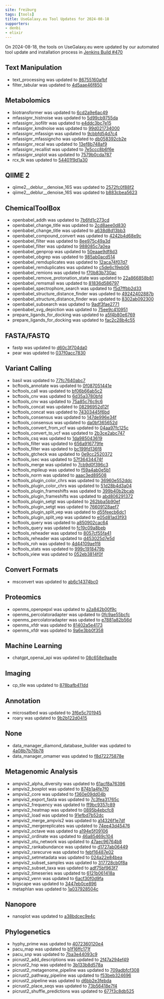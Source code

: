 ```yaml
---
site: freiburg
tags: [tools]
title: UseGalaxy.eu Tool Updates for 2024-08-18
supporters:
- denbi
- elixir
---
```


On 2024-08-18, the tools on UseGalaxy.eu were updated by our automated tool update and installation process in [Jenkins Build #470](https://build.galaxyproject.eu/job/usegalaxy-eu/job/install-tools/#470/)


## Text Manipulation

- text_processing was updated to [86755160afbf](https://toolshed.g2.bx.psu.edu/view/bgruening/text_processing/86755160afbf)
- filter_tabular was updated to [4d5aae46f850](https://toolshed.g2.bx.psu.edu/view/iuc/filter_tabular/4d5aae46f850)

## Metabolomics

- biotransformer was updated to [6cd2a9e6ac49](https://toolshed.g2.bx.psu.edu/view/recetox/biotransformer/6cd2a9e6ac49)
- mfassignr_histnoise was updated to [5d99cb9755da](https://toolshed.g2.bx.psu.edu/view/recetox/mfassignr_histnoise/5d99cb9755da)
- mfassignr_isofiltr was updated to [e4ddc3bc7e15](https://toolshed.g2.bx.psu.edu/view/recetox/mfassignr_isofiltr/e4ddc3bc7e15)
- mfassignr_kmdnoise was updated to [99d021734000](https://toolshed.g2.bx.psu.edu/view/recetox/mfassignr_kmdnoise/99d021734000)
- mfassignr_mfassign was updated to [9cbbfd54d7c4](https://toolshed.g2.bx.psu.edu/view/recetox/mfassignr_mfassign/9cbbfd54d7c4)
- mfassignr_mfassigncho was updated to [db058392cb2e](https://toolshed.g2.bx.psu.edu/view/recetox/mfassignr_mfassigncho/db058392cb2e)
- mfassignr_recal was updated to [13ef8b748af9](https://toolshed.g2.bx.psu.edu/view/recetox/mfassignr_recal/13ef8b748af9)
- mfassignr_recallist was updated to [7e5ccc8b6f6e](https://toolshed.g2.bx.psu.edu/view/recetox/mfassignr_recallist/7e5ccc8b6f6e)
- mfassignr_snplot was updated to [7579b0cda787](https://toolshed.g2.bx.psu.edu/view/recetox/mfassignr_snplot/7579b0cda787)
- rcx_tk was updated to [54401f9d1a30](https://toolshed.g2.bx.psu.edu/view/recetox/rcx_tk/54401f9d1a30)

## QIIME 2

- qiime2__deblur__denoise_16S was updated to [2572fc0f88f2](https://toolshed.g2.bx.psu.edu/view/q2d2/qiime2__deblur__denoise_16S/2572fc0f88f2)
- qiime2__deblur__denoise_16S was updated to [b883cbea5623](https://toolshed.g2.bx.psu.edu/view/q2d2/qiime2__deblur__denoise_16S/b883cbea5623)

## ChemicalToolBox

- openbabel_addh was updated to [7b6fd1c273cd](https://toolshed.g2.bx.psu.edu/view/bgruening/openbabel_addh/7b6fd1c273cd)
- openbabel_change_title was updated to [2cd8aee0d830](https://toolshed.g2.bx.psu.edu/view/bgruening/openbabel_change_title/2cd8aee0d830)
- openbabel_change_title was updated to [a638d8d13bb3](https://toolshed.g2.bx.psu.edu/view/bgruening/openbabel_change_title/a638d8d13bb3)
- openbabel_compound_convert was updated to [4242b4d68e9c](https://toolshed.g2.bx.psu.edu/view/bgruening/openbabel_compound_convert/4242b4d68e9c)
- openbabel_filter was updated to [8ee975c49a3d](https://toolshed.g2.bx.psu.edu/view/bgruening/openbabel_filter/8ee975c49a3d)
- openbabel_filter was updated to [988085c7a0ea](https://toolshed.g2.bx.psu.edu/view/bgruening/openbabel_filter/988085c7a0ea)
- openbabel_genprop was updated to [50eaae9df8d3](https://toolshed.g2.bx.psu.edu/view/bgruening/openbabel_genprop/50eaae9df8d3)
- openbabel_obgrep was updated to [985ab0acd514](https://toolshed.g2.bx.psu.edu/view/bgruening/openbabel_obgrep/985ab0acd514)
- openbabel_remduplicates was updated to [12aca74f07d7](https://toolshed.g2.bx.psu.edu/view/bgruening/openbabel_remduplicates/12aca74f07d7)
- openbabel_remduplicates was updated to [c5de6c19eb06](https://toolshed.g2.bx.psu.edu/view/bgruening/openbabel_remduplicates/c5de6c19eb06)
- openbabel_remions was updated to [f70b83b730ac](https://toolshed.g2.bx.psu.edu/view/bgruening/openbabel_remions/f70b83b730ac)
- openbabel_remove_protonation_state was updated to [22a866858b81](https://toolshed.g2.bx.psu.edu/view/bgruening/openbabel_remove_protonation_state/22a866858b81)
- openbabel_remsmall was updated to [81836d586797](https://toolshed.g2.bx.psu.edu/view/bgruening/openbabel_remsmall/81836d586797)
- openbabel_spectrophore_search was updated to [f5d7ffbb2d33](https://toolshed.g2.bx.psu.edu/view/bgruening/openbabel_spectrophore_search/f5d7ffbb2d33)
- openbabel_structure_distance_finder was updated to [49242402887b](https://toolshed.g2.bx.psu.edu/view/bgruening/openbabel_structure_distance_finder/49242402887b)
- openbabel_structure_distance_finder was updated to [8302ab092300](https://toolshed.g2.bx.psu.edu/view/bgruening/openbabel_structure_distance_finder/8302ab092300)
- openbabel_subsearch was updated to [9adf3fae2771](https://toolshed.g2.bx.psu.edu/view/bgruening/openbabel_subsearch/9adf3fae2771)
- openbabel_svg_depiction was updated to [75ee9c410951](https://toolshed.g2.bx.psu.edu/view/bgruening/openbabel_svg_depiction/75ee9c410951)
- prepare_ligands_for_docking was updated to [a5f4b80e6769](https://toolshed.g2.bx.psu.edu/view/bgruening/prepare_ligands_for_docking/a5f4b80e6769)
- prepare_ligands_for_docking was updated to [fac2c28b4c55](https://toolshed.g2.bx.psu.edu/view/bgruening/prepare_ligands_for_docking/fac2c28b4c55)

## FASTA/FASTQ

- fastp was updated to [d60c3f704da0](https://toolshed.g2.bx.psu.edu/view/iuc/fastp/d60c3f704da0)
- pear was updated to [037f0acc7830](https://toolshed.g2.bx.psu.edu/view/iuc/pear/037f0acc7830)

## Variant Calling

- basil was updated to [77fc7640abc7](https://toolshed.g2.bx.psu.edu/view/iuc/basil/77fc7640abc7)
- bcftools_annotate was updated to [0f087051441e](https://toolshed.g2.bx.psu.edu/view/iuc/bcftools_annotate/0f087051441e)
- bcftools_call was updated to [bf06b66ab5c2](https://toolshed.g2.bx.psu.edu/view/iuc/bcftools_call/bf06b66ab5c2)
- bcftools_cnv was updated to [6d35a3780bfd](https://toolshed.g2.bx.psu.edu/view/iuc/bcftools_cnv/6d35a3780bfd)
- bcftools_cnv was updated to [75a85c76c9c6](https://toolshed.g2.bx.psu.edu/view/iuc/bcftools_cnv/75a85c76c9c6)
- bcftools_concat was updated to [08296952d12f](https://toolshed.g2.bx.psu.edu/view/iuc/bcftools_concat/08296952d12f)
- bcftools_concat was updated to [74303445f6bd](https://toolshed.g2.bx.psu.edu/view/iuc/bcftools_concat/74303445f6bd)
- bcftools_consensus was updated to [147de996e34f](https://toolshed.g2.bx.psu.edu/view/iuc/bcftools_consensus/147de996e34f)
- bcftools_consensus was updated to [da0bf365652d](https://toolshed.g2.bx.psu.edu/view/iuc/bcftools_consensus/da0bf365652d)
- bcftools_convert_from_vcf was updated to [04aa97fc125c](https://toolshed.g2.bx.psu.edu/view/iuc/bcftools_convert_from_vcf/04aa97fc125c)
- bcftools_convert_to_vcf was updated to [2b3ce2abc747](https://toolshed.g2.bx.psu.edu/view/iuc/bcftools_convert_to_vcf/2b3ce2abc747)
- bcftools_csq was updated to [1da985043619](https://toolshed.g2.bx.psu.edu/view/iuc/bcftools_csq/1da985043619)
- bcftools_filter was updated to [656a916779fe](https://toolshed.g2.bx.psu.edu/view/iuc/bcftools_filter/656a916779fe)
- bcftools_filter was updated to [bc199fd136f8](https://toolshed.g2.bx.psu.edu/view/iuc/bcftools_filter/bc199fd136f8)
- bcftools_gtcheck was updated to [0e9cc2520372](https://toolshed.g2.bx.psu.edu/view/iuc/bcftools_gtcheck/0e9cc2520372)
- bcftools_isec was updated to [57f36434474f](https://toolshed.g2.bx.psu.edu/view/iuc/bcftools_isec/57f36434474f)
- bcftools_merge was updated to [7cb9d0f396c3](https://toolshed.g2.bx.psu.edu/view/iuc/bcftools_merge/7cb9d0f396c3)
- bcftools_mpileup was updated to [f59a4ab0e5b1](https://toolshed.g2.bx.psu.edu/view/iuc/bcftools_mpileup/f59a4ab0e5b1)
- bcftools_norm was updated to [aaac3ed89508](https://toolshed.g2.bx.psu.edu/view/iuc/bcftools_norm/aaac3ed89508)
- bcftools_plugin_color_chrs was updated to [36960e552ddc](https://toolshed.g2.bx.psu.edu/view/iuc/bcftools_plugin_color_chrs/36960e552ddc)
- bcftools_plugin_color_chrs was updated to [51d28b4d3a04](https://toolshed.g2.bx.psu.edu/view/iuc/bcftools_plugin_color_chrs/51d28b4d3a04)
- bcftools_plugin_frameshifts was updated to [399b40b2bcab](https://toolshed.g2.bx.psu.edu/view/iuc/bcftools_plugin_frameshifts/399b40b2bcab)
- bcftools_plugin_frameshifts was updated to [abd806291372](https://toolshed.g2.bx.psu.edu/view/iuc/bcftools_plugin_frameshifts/abd806291372)
- bcftools_plugin_setgt was updated to [262bba5b90ef](https://toolshed.g2.bx.psu.edu/view/iuc/bcftools_plugin_setgt/262bba5b90ef)
- bcftools_plugin_setgt was updated to [76609128aef7](https://toolshed.g2.bx.psu.edu/view/iuc/bcftools_plugin_setgt/76609128aef7)
- bcftools_plugin_split_vep was updated to [d55feecb6dc1](https://toolshed.g2.bx.psu.edu/view/iuc/bcftools_plugin_split_vep/d55feecb6dc1)
- bcftools_plugin_split_vep was updated to [e05d81ad3f93](https://toolshed.g2.bx.psu.edu/view/iuc/bcftools_plugin_split_vep/e05d81ad3f93)
- bcftools_query was updated to [a850902cac64](https://toolshed.g2.bx.psu.edu/view/iuc/bcftools_query/a850902cac64)
- bcftools_query was updated to [fc19c09a8beb](https://toolshed.g2.bx.psu.edu/view/iuc/bcftools_query/fc19c09a8beb)
- bcftools_reheader was updated to [8057cf55fa41](https://toolshed.g2.bx.psu.edu/view/iuc/bcftools_reheader/8057cf55fa41)
- bcftools_reheader was updated to [d453025d7e5d](https://toolshed.g2.bx.psu.edu/view/iuc/bcftools_reheader/d453025d7e5d)
- bcftools_roh was updated to [4d44109ae1f8](https://toolshed.g2.bx.psu.edu/view/iuc/bcftools_roh/4d44109ae1f8)
- bcftools_stats was updated to [999c1918479b](https://toolshed.g2.bx.psu.edu/view/iuc/bcftools_stats/999c1918479b)
- bcftools_view was updated to [052eb3814f0f](https://toolshed.g2.bx.psu.edu/view/iuc/bcftools_view/052eb3814f0f)

## Convert Formats

- msconvert was updated to [ab6c14374bc0](https://toolshed.g2.bx.psu.edu/view/galaxyp/msconvert/ab6c14374bc0)

## Proteomics

- openms_openpepxl was updated to [a2a842b00f9c](https://toolshed.g2.bx.psu.edu/view/galaxyp/openms_openpepxl/a2a842b00f9c)
- openms_percolatoradapter was updated to [0fc9ae55bcfc](https://toolshed.g2.bx.psu.edu/view/galaxyp/openms_percolatoradapter/0fc9ae55bcfc)
- openms_percolatoradapter was updated to [e7881a82b56d](https://toolshed.g2.bx.psu.edu/view/galaxyp/openms_percolatoradapter/e7881a82b56d)
- openms_xfdr was updated to [81402a5e4173](https://toolshed.g2.bx.psu.edu/view/galaxyp/openms_xfdr/81402a5e4173)
- openms_xfdr was updated to [9a6e3bb0f358](https://toolshed.g2.bx.psu.edu/view/galaxyp/openms_xfdr/9a6e3bb0f358)

## Machine Learning

- chatgpt_openai_api was updated to [08c658e9aa9e](https://toolshed.g2.bx.psu.edu/view/bgruening/chatgpt_openai_api/08c658e9aa9e)

## Imaging

- cp_tile was updated to [878bafb411dd](https://toolshed.g2.bx.psu.edu/view/bgruening/cp_tile/878bafb411dd)

## Annotation

- microsatbed was updated to [3f6e5c701945](https://toolshed.g2.bx.psu.edu/view/iuc/microsatbed/3f6e5c701945)
- roary was updated to [9b2b122d0415](https://toolshed.g2.bx.psu.edu/view/iuc/roary/9b2b122d0415)

## None

- data_manager_diamond_database_builder was updated to [4a08b7b76b78](https://toolshed.g2.bx.psu.edu/view/iuc/data_manager_diamond_database_builder/4a08b7b76b78)
- data_manager_omamer was updated to [f8d72275878e](https://toolshed.g2.bx.psu.edu/view/iuc/data_manager_omamer/f8d72275878e)

## Metagenomic Analysis

- ampvis2_alpha_diversity was updated to [61acf8a76396](https://toolshed.g2.bx.psu.edu/view/iuc/ampvis2_alpha_diversity/61acf8a76396)
- ampvis2_boxplot was updated to [874b1a4fe7f0](https://toolshed.g2.bx.psu.edu/view/iuc/ampvis2_boxplot/874b1a4fe7f0)
- ampvis2_core was updated to [f360e09dd04b](https://toolshed.g2.bx.psu.edu/view/iuc/ampvis2_core/f360e09dd04b)
- ampvis2_export_fasta was updated to [7c3fea31765c](https://toolshed.g2.bx.psu.edu/view/iuc/ampvis2_export_fasta/7c3fea31765c)
- ampvis2_frequency was updated to [ff9bc9357c89](https://toolshed.g2.bx.psu.edu/view/iuc/ampvis2_frequency/ff9bc9357c89)
- ampvis2_heatmap was updated to [0895b4ebcfc8](https://toolshed.g2.bx.psu.edu/view/iuc/ampvis2_heatmap/0895b4ebcfc8)
- ampvis2_load was updated to [91efbd7b52dc](https://toolshed.g2.bx.psu.edu/view/iuc/ampvis2_load/91efbd7b52dc)
- ampvis2_merge_ampvis2 was updated to [a14326f1e7df](https://toolshed.g2.bx.psu.edu/view/iuc/ampvis2_merge_ampvis2/a14326f1e7df)
- ampvis2_mergereplicates was updated to [74ee43d45476](https://toolshed.g2.bx.psu.edu/view/iuc/ampvis2_mergereplicates/74ee43d45476)
- ampvis2_octave was updated to [a194e5f09106](https://toolshed.g2.bx.psu.edu/view/iuc/ampvis2_octave/a194e5f09106)
- ampvis2_ordinate was updated to [46a85469c104](https://toolshed.g2.bx.psu.edu/view/iuc/ampvis2_ordinate/46a85469c104)
- ampvis2_otu_network was updated to [47aec96764b8](https://toolshed.g2.bx.psu.edu/view/iuc/ampvis2_otu_network/47aec96764b8)
- ampvis2_rankabundance was updated to [d1727ab06449](https://toolshed.g2.bx.psu.edu/view/iuc/ampvis2_rankabundance/d1727ab06449)
- ampvis2_rarecurve was updated to [febf16487e02](https://toolshed.g2.bx.psu.edu/view/iuc/ampvis2_rarecurve/febf16487e02)
- ampvis2_setmetadata was updated to [024a22e84bea](https://toolshed.g2.bx.psu.edu/view/iuc/ampvis2_setmetadata/024a22e84bea)
- ampvis2_subset_samples was updated to [317728cb0f8a](https://toolshed.g2.bx.psu.edu/view/iuc/ampvis2_subset_samples/317728cb0f8a)
- ampvis2_subset_taxa was updated to [adf75bf963f7](https://toolshed.g2.bx.psu.edu/view/iuc/ampvis2_subset_taxa/adf75bf963f7)
- ampvis2_timeseries was updated to [6121b061418a](https://toolshed.g2.bx.psu.edu/view/iuc/ampvis2_timeseries/6121b061418a)
- ampvis2_venn was updated to [6acf30f0d9fa](https://toolshed.g2.bx.psu.edu/view/iuc/ampvis2_venn/6acf30f0d9fa)
- bigscape was updated to [3447eb0ce896](https://toolshed.g2.bx.psu.edu/view/iuc/bigscape/3447eb0ce896)
- metaphlan was updated to [1a037928504c](https://toolshed.g2.bx.psu.edu/view/iuc/metaphlan/1a037928504c)

## Nanopore

- nanoplot was updated to [a38bdcec9e4c](https://toolshed.g2.bx.psu.edu/view/iuc/nanoplot/a38bdcec9e4c)

## Phylogenetics

- hyphy_prime was updated to [4072360120e4](https://toolshed.g2.bx.psu.edu/view/iuc/hyphy_prime/4072360120e4)
- pacu_map was updated to [b1f16ffc171f](https://toolshed.g2.bx.psu.edu/view/iuc/pacu_map/b1f16ffc171f)
- pacu_snp was updated to [7ba3e44093c9](https://toolshed.g2.bx.psu.edu/view/iuc/pacu_snp/7ba3e44093c9)
- picrust2_add_descriptions was updated to [2f47a294ef49](https://toolshed.g2.bx.psu.edu/view/iuc/picrust2_add_descriptions/2f47a294ef49)
- picrust2_hsp was updated to [3b133b8d578a](https://toolshed.g2.bx.psu.edu/view/iuc/picrust2_hsp/3b133b8d578a)
- picrust2_metagenome_pipeline was updated to [709adbfcf308](https://toolshed.g2.bx.psu.edu/view/iuc/picrust2_metagenome_pipeline/709adbfcf308)
- picrust2_pathway_pipeline was updated to [f53beb324696](https://toolshed.g2.bx.psu.edu/view/iuc/picrust2_pathway_pipeline/f53beb324696)
- picrust2_pipeline was updated to [d6bb2e3febda](https://toolshed.g2.bx.psu.edu/view/iuc/picrust2_pipeline/d6bb2e3febda)
- picrust2_place_seqs was updated to [73b56418e7f4](https://toolshed.g2.bx.psu.edu/view/iuc/picrust2_place_seqs/73b56418e7f4)
- picrust2_shuffle_predictions was updated to [677f3c8db525](https://toolshed.g2.bx.psu.edu/view/iuc/picrust2_shuffle_predictions/677f3c8db525)

